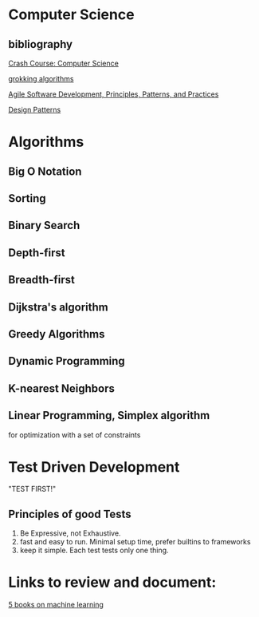 # Computer Science

## bibliography
[Crash Course: Computer Science](https://www.youtube.com/watch?v=tpIctyqH29Q&list=PL8dPuuaLjXtNlUrzyH5r6jN9ulIgZBpdo)

[grokking algorithms](https://books.google.com/books?id=yQRErgEACAAJ)

[Agile Software Development, Principles, Patterns, and Practices](https://books.google.com/books?id=k2riGgAACAAJ)

[Design Patterns](https://books.google.com/books?id=6oHuKQe3TjQC)

# Algorithms
## Big O Notation
## Sorting
## Binary Search
## Depth-first
## Breadth-first
## Dijkstra's algorithm
## Greedy Algorithms
## Dynamic Programming
## K-nearest Neighbors
## Linear Programming, Simplex algorithm
for optimization with a set of constraints

# Test Driven Development
"TEST FIRST!"

## Principles of good Tests

1. Be Expressive, not Exhaustive.
2. fast and easy to run.  Minimal setup time, prefer builtins to frameworks
3. keep it simple.  Each test tests only one thing.

# Links to review and document:
[5 books on machine learning](http://www.infoworld.com/article/3115334/artificial-intelligence/5-free-e-books-for-machine-learning-mastery.html)

